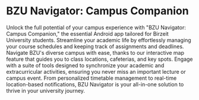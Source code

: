 # BZU Navigator: Campus Companion

Unlock the full potential of your campus experience with "BZU Navigator: Campus Companion," the essential Android app tailored for Birzeit University students. Streamline your academic life by effortlessly managing your course schedules and keeping track of assignments and deadlines. Navigate BZU's diverse campus with ease, thanks to our interactive map feature that guides you to class locations, cafeterias, and key spots. Engage with a suite of tools designed to synchronize your academic and extracurricular activities, ensuring you never miss an important lecture or campus event. From personalized timetable management to real-time location-based notifications, BZU Navigator is your all-in-one solution to thrive in your university journey.




